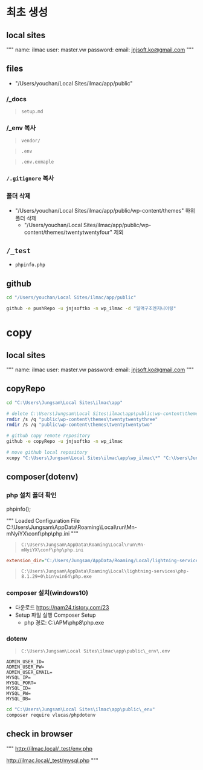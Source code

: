 # 최초 생성

## local sites

"""
name: ilmac
user: master.vw
password:
email: jnjsoft.ko@gmail.com
"""

## files

- "/Users/youchan/Local Sites/ilmac/app/public"

### /\_docs

> `setup.md`

### /\_env 복사

> `vendor/`

> `.env`

> `.env.exmaple`

### `/.gitignore` 복사

### 폴더 삭제

- "/Users/youchan/Local Sites/ilmac/app/public/wp-content/themes" 하위 폴더 삭제
  - "/Users/youchan/Local Sites/ilmac/app/public/wp-content/themes/twentytwentyfour" 제외

## `/_test`

- `phpinfo.php`

## github

```sh
cd "/Users/youchan/Local Sites/ilmac/app/public"

github -e pushRepo -u jnjsoftko -n wp_ilmac -d "일맥구조엔지니어링"
```

# copy

## local sites

"""
name: ilmac
user: master.vw
password:
email: jnjsoft.ko@gmail.com
"""

## copyRepo

```sh
cd "C:\Users\Jungsam\Local Sites\ilmac\app"

# delete C:\Users\Jungsam\Local Sites\ilmac\app\public\wp-content\themes\twentytwentythree
rmdir /s /q "public\wp-content\themes\twentytwentythree"
rmdir /s /q "public\wp-content\themes\twentytwentytwo"

# github copy remote repository
github -e copyRepo -u jnjsoftko -n wp_ilmac

# move github local repository
xcopy "C:\Users\Jungsam\Local Sites\ilmac\app\wp_ilmac\*" "C:\Users\Jungsam\Local Sites\ilmac\app\public" /s /e /h /y
```

## composer(dotenv)

### php 설치 폴더 확인

phpinfo();

"""
Loaded Configuration File C:\Users\Jungsam\AppData\Roaming\Local\run\Mn-mNyiYX\conf\php\php.ini
"""

> `C:\Users\Jungsam\AppData\Roaming\Local\run\Mn-mNyiYX\conf\php\php.ini`

```ini
extension_dir="C:/Users/Jungsam/AppData/Roaming/Local/lightning-services/php-8.1.29+0/bin/win64/ext"
```

> `C:\Users\Jungsam\AppData\Roaming\Local\lightning-services\php-8.1.29+0\bin\win64\php.exe`

### composer 설치(windows10)

- 다운로드
  https://nam24.tistory.com/23
- Setup 파일 실행
  Composer Setup
  - php 경로: C:\APM\php8\php.exe

### dotenv

> `C:\Users\Jungsam\Local Sites\ilmac\app\public\_env\.env`

```
ADMIN_USER_ID=
ADMIN_USER_PW=
ADMIN_USER_EMAIL=
MYSQL_IP=
MYSQL_PORT=
MYSQL_ID=
MYSQL_PW=
MYSQL_DB=
```

```sh
cd "C:\Users\Jungsam\Local Sites\ilmac\app\public\_env"
composer require vlucas/phpdotenv
```

## check in browser

"""
http://ilmac.local/_test/env.php

http://ilmac.local/_test/mysql.php
"""
